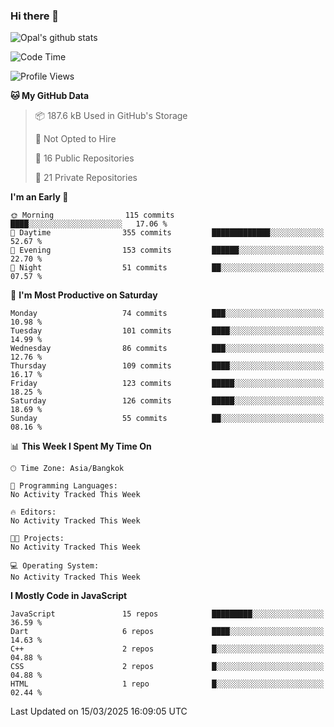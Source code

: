 ### Hi there 👋

![Opal's github stats](https://github-readme-stats.vercel.app/api?username=coolkidneversleep&count_private=true&show_icons=true&theme=radical)


<!--START_SECTION:waka-->
![Code Time](http://img.shields.io/badge/Code%20Time-64%20hrs%2038%20mins-blue)

![Profile Views](http://img.shields.io/badge/Profile%20Views-0-blue)

**🐱 My GitHub Data** 

> 📦 187.6 kB Used in GitHub's Storage 
 > 
> 🚫 Not Opted to Hire
 > 
> 📜 16 Public Repositories 
 > 
> 🔑 21 Private Repositories 
 > 
**I'm an Early 🐤** 

```text
🌞 Morning                115 commits         ████░░░░░░░░░░░░░░░░░░░░░   17.06 % 
🌆 Daytime                355 commits         █████████████░░░░░░░░░░░░   52.67 % 
🌃 Evening                153 commits         ██████░░░░░░░░░░░░░░░░░░░   22.70 % 
🌙 Night                  51 commits          ██░░░░░░░░░░░░░░░░░░░░░░░   07.57 % 
```
📅 **I'm Most Productive on Saturday** 

```text
Monday                   74 commits          ███░░░░░░░░░░░░░░░░░░░░░░   10.98 % 
Tuesday                  101 commits         ████░░░░░░░░░░░░░░░░░░░░░   14.99 % 
Wednesday                86 commits          ███░░░░░░░░░░░░░░░░░░░░░░   12.76 % 
Thursday                 109 commits         ████░░░░░░░░░░░░░░░░░░░░░   16.17 % 
Friday                   123 commits         █████░░░░░░░░░░░░░░░░░░░░   18.25 % 
Saturday                 126 commits         █████░░░░░░░░░░░░░░░░░░░░   18.69 % 
Sunday                   55 commits          ██░░░░░░░░░░░░░░░░░░░░░░░   08.16 % 
```


📊 **This Week I Spent My Time On** 

```text
🕑︎ Time Zone: Asia/Bangkok

💬 Programming Languages: 
No Activity Tracked This Week

🔥 Editors: 
No Activity Tracked This Week

🐱‍💻 Projects: 
No Activity Tracked This Week

💻 Operating System: 
No Activity Tracked This Week
```

**I Mostly Code in JavaScript** 

```text
JavaScript               15 repos            █████████░░░░░░░░░░░░░░░░   36.59 % 
Dart                     6 repos             ████░░░░░░░░░░░░░░░░░░░░░   14.63 % 
C++                      2 repos             █░░░░░░░░░░░░░░░░░░░░░░░░   04.88 % 
CSS                      2 repos             █░░░░░░░░░░░░░░░░░░░░░░░░   04.88 % 
HTML                     1 repo              █░░░░░░░░░░░░░░░░░░░░░░░░   02.44 % 
```




 Last Updated on 15/03/2025 16:09:05 UTC
<!--END_SECTION:waka-->
